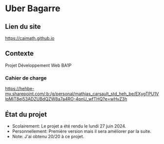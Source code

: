 # Uber Bagarre

## Lien du site
https://caimath.github.io

## Contexte
Projet Développement Web BA1P

### Cahier de charge
https://hehbe-my.sharepoint.com/:b:/g/personal/mathias_carsault_std_heh_be/EXygTPU1VlpMiT8ej53ADZUBdQZW8a7a4RO-4pnU_wfTHQ?e=wHvZ3h

## État du projet
- Scolairement: Le projet a été rendu le lundi 27 juin 2024.
- Personnellement: Première version mais il sera améliorer par la suite.
- Note: J'ai obtenu 20/20 à ce projet.
